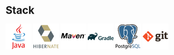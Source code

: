 # Stack
<div>
  <img src="https://github.com/devicons/devicon/blob/master/icons/java/java-original-wordmark.svg" title="Java" width="70" height="70"/>
  <img src="https://github.com/devicons/devicon/blob/master/icons/hibernate/hibernate-original-wordmark.svg" title="Hibernate" width="70" height="70"/>
  <img src="https://github.com/devicons/devicon/blob/master/icons/maven/maven-original-wordmark.svg" title="Maven" width="70" height="70"/>
  <img src="https://github.com/devicons/devicon/blob/master/icons/gradle/gradle-original-wordmark.svg" title="Gradle" width="70" height="70"/>
  <img src="https://github.com/devicons/devicon/blob/master/icons/postgresql/postgresql-original-wordmark.svg" title="PostgreSQL" width="70" height="70"/>
  <img src="https://github.com/devicons/devicon/blob/master/icons/git/git-original-wordmark.svg" title="PostgreSQL" width="70" height="70"/>
</div>
